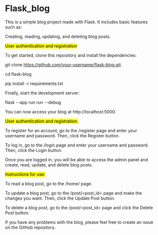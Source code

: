 # Flask_blog

This is a simple blog project made with Flask. It includes basic features such as:

Creating, reading, updating, and deleting blog posts.

<mark> User authentication and registration </mark>

To get started, clone this repository and install the dependencies:

git clone https://github.com/your-username/flask-blog.git

cd flask-blog

pip install -r requirements.txt

Finally, start the development server:

flask --app run run --debug

You can now access your blog at http://localhost:5000.

<mark> User authentication and registration.</mark>

To register for an account, go to the /register page and enter your username and password. Then, click the Register button.

To log in, go to the /login page and enter your username and password. Then, click the Login button.

Once you are logged in, you will be able to access the admin panel and create, read, update, and delete blog posts.

<mark> Instructions for use:</mark>

To read a blog post, go to the /home/ page.

To update a blog post, go to the  /post/<post_id> page and make the changes you want. Then, click the Update Post button.

To delete a blog post, go to the /post/<post_id> page and click the Delete Post button.


If you have any problems with the blog, please feel free to create an issue on the GitHub repository.




